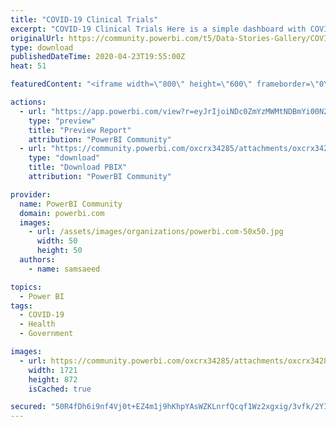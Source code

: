 ```yaml
---
title: "COVID-19 Clinical Trials"
excerpt: "COVID-19 Clinical Trials Here is a simple dashboard with COVID-19 clinical trials pulled from ClinicalTrials.gov. ClinicalTrials.gov provides a REST"
originalUrl: https://community.powerbi.com/t5/Data-Stories-Gallery/COVID-19-Clinical-Trials/m-p/1045849
type: download
publishedDateTime: 2020-04-23T19:55:00Z
heat: 51

featuredContent: "<iframe width=\"800\" height=\"600\" frameborder=\"0\" src=\"https://app.powerbi.com/view?r=eyJrIjoiNDc0ZmYzMWMtNDBmYi00N2ZhLTk2ZjYtM2U5ZGY4Y2JjYjkwIiwidCI6IjE0NmQ5YzY5LWEwNDMtNDlkMy1hNmVkLTVlYTNjYTBmOTA2MiIsImMiOjJ9\"></iframe>"

actions:
  - url: "https://app.powerbi.com/view?r=eyJrIjoiNDc0ZmYzMWMtNDBmYi00N2ZhLTk2ZjYtM2U5ZGY4Y2JjYjkwIiwidCI6IjE0NmQ5YzY5LWEwNDMtNDlkMy1hNmVkLTVlYTNjYTBmOTA2MiIsImMiOjJ9"
    type: "preview"
    title: "Preview Report"
    attribution: "PowerBI Community"
  - url: "https://community.powerbi.com/oxcrx34285/attachments/oxcrx34285/DataStoriesGallery/3825/2/Clinical%20Trials.pbix"
    type: "download"
    title: "Download PBIX"
    attribution: "PowerBI Community"

provider:
  name: PowerBI Community
  domain: powerbi.com
  images:
    - url: /assets/images/organizations/powerbi.com-50x50.jpg
      width: 50
      height: 50
  authors:
    - name: samsaeed

topics:
  - Power BI
tags:
  - COVID-19
  - Health
  - Government

images:
  - url: https://community.powerbi.com/oxcrx34285/attachments/oxcrx34285/DataStoriesGallery/3825/1/COVID-19%20Clinical%20Trials.png
    width: 1721
    height: 872
    isCached: true

secured: "50R4fDh6i9nf4Vj0t+EZ4m1j9hKhpYAsWZKLnrfQcqf1Wz2xgxig/3vfk/2YIseNruzM2gDuT+m3m9GuG3vbweaQbIeKpP9shlL4IKexLlprYbHxjzsSlvtYEJAAn4L6p4sdY2ZVOpti00hqQnE8/FT9kWYax8vAVuzwQjl/uDxLKX/UJmn4pz+LOXFkuuT8M1BIMIBGbv4FY4sOW4gGXqZI8yHgWAw9rzokklr1MGjNyRSVUZ49XzUaLqUuiKIP3Ok1Qv6fa4jLpbFtyfQjY2CvQUzvTYqApHdiow2zpBUKBt5C+eajipvs/zmg7/aBGdR+W1ecrtgmcP7qfZU0Sk6fHPqVouA3rTdmamyGbwHjF6jPVKBW93bJPjRy+/C/chSg6OXJ2WYpH9M4I70jmw==;XQIQ36mgphqJsSytIr/bgg=="
---
```


